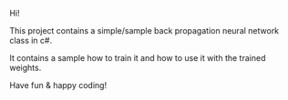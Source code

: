 Hi!

This project contains a simple/sample back propagation neural network class in c#.

It contains a sample how to train it and how to use it with the trained weights.

Have fun & happy coding!
